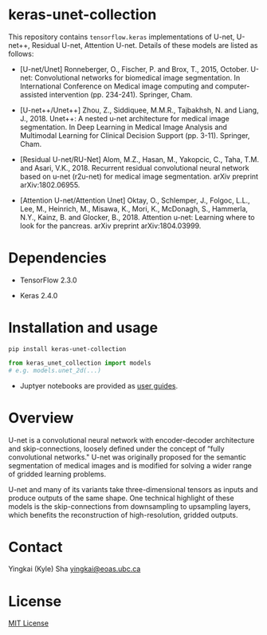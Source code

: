 # keras-unet-collection

This repository contains `tensorflow.keras` implementations of U-net, U-net++, Residual U-net, Attention U-net. Details of these models are listed as follows:

* [U-net/Unet] Ronneberger, O., Fischer, P. and Brox, T., 2015, October. U-net: Convolutional networks for biomedical image segmentation. In International Conference on Medical image computing and computer-assisted intervention (pp. 234-241). Springer, Cham.

* [U-net++/Unet++] Zhou, Z., Siddiquee, M.M.R., Tajbakhsh, N. and Liang, J., 2018. Unet++: A nested u-net architecture for medical image segmentation. In Deep Learning in Medical Image Analysis and Multimodal Learning for Clinical Decision Support (pp. 3-11). Springer, Cham.

* [Residual U-net/RU-Net] Alom, M.Z., Hasan, M., Yakopcic, C., Taha, T.M. and Asari, V.K., 2018. Recurrent residual convolutional neural network based on u-net (r2u-net) for medical image segmentation. arXiv preprint arXiv:1802.06955.

* [Attention U-net/Attention Unet] Oktay, O., Schlemper, J., Folgoc, L.L., Lee, M., Heinrich, M., Misawa, K., Mori, K., McDonagh, S., Hammerla, N.Y., Kainz, B. and Glocker, B., 2018. Attention u-net: Learning where to look for the pancreas. arXiv preprint arXiv:1804.03999.

# Dependencies

* TensorFlow 2.3.0

* Keras 2.4.0

# Installation and usage

```pip install keras-unet-collection```

```python
from keras_unet_collection import models
# e.g. models.unet_2d(...)
```

* Juptyer notebooks are provided as [user guides](https://github.com/yingkaisha/keras-unet-collection/blob/main/user_guid.ipynb).

# Overview

U-net is a convolutional neural network with encoder-decoder architecture and skip-connections, loosely defined under the concept of “fully convolutional networks." U-net was originally proposed for the semantic segmentation of medical images and is modified for solving a wider range of gridded learning problems.

U-net and many of its variants take three-dimensional tensors as inputs and produce outputs of the same shape. One technical highlight of these models is the skip-connections from downsampling to upsampling layers, which benefits the reconstruction of high-resolution, gridded outputs.

# Contact

Yingkai (Kyle) Sha <yingkai@eoas.ubc.ca>

# License

[MIT License](https://github.com/yingkaisha/keras-unet/blob/main/LICENSE)
